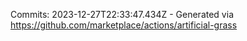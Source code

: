 Commits: 2023-12-27T22:33:47.434Z - Generated via https://github.com/marketplace/actions/artificial-grass
<br>
